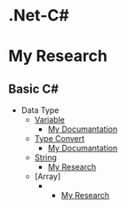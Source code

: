 # .Net-C#

# My Research 

## Basic C#
- Data Type
    - [Variable](https://github.com/DrMadWill/PragmatechCsharpProject/blob/main/MyResearch/1_Foundation/1_2_Varyable/Program.cs)
        - [My Documantation](https://github.com/DrMadWill/PragmatechCsharpProject/blob/main/MyResearch/Documatation/Documatation.md#variable)
    - [Type Convert](https://github.com/DrMadWill/PragmatechCsharpProject/blob/main/MyResearch/1_Foundation/1_3_data_type_convert/data_type_convert/Program.cs)
        - [My Documantation](https://github.com/DrMadWill/PragmatechCsharpProject/blob/main/MyResearch/Documatation/Documatation.md#type-convert)
    - [String](https://github.com/DrMadWill/PragmatechCsharpProject/blob/main/MyResearch/1_Foundation/1_4_String/1_4_String/Program.cs)
        - [My Research](https://github.com/DrMadWill/PragmatechCsharpProject/blob/main/MyResearch/Documatation/Documatation.md#string)
    - [Array]
        - - [My Research]()

